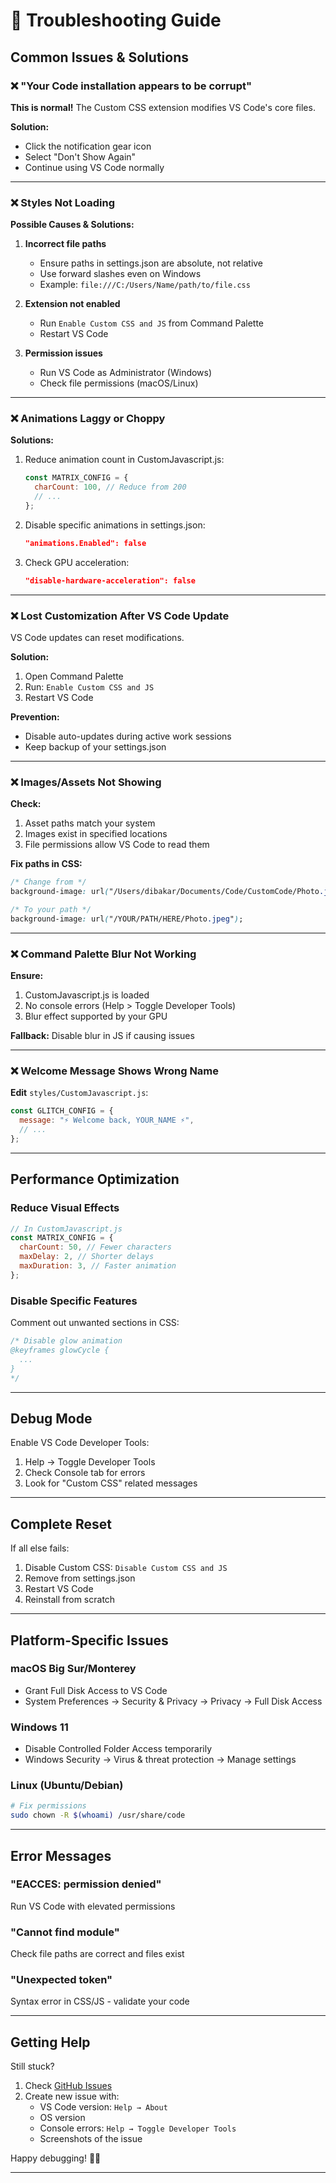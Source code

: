 # 🔧 Troubleshooting Guide

## Common Issues & Solutions

### ❌ "Your Code installation appears to be corrupt"

**This is normal!** The Custom CSS extension modifies VS Code's core files.

**Solution:**

- Click the notification gear icon
- Select "Don't Show Again"
- Continue using VS Code normally

---

### ❌ Styles Not Loading

**Possible Causes & Solutions:**

1. **Incorrect file paths**

   - Ensure paths in settings.json are absolute, not relative
   - Use forward slashes even on Windows
   - Example: `file:///C:/Users/Name/path/to/file.css`

2. **Extension not enabled**

   - Run `Enable Custom CSS and JS` from Command Palette
   - Restart VS Code

3. **Permission issues**
   - Run VS Code as Administrator (Windows)
   - Check file permissions (macOS/Linux)

---

### ❌ Animations Laggy or Choppy

**Solutions:**

1. Reduce animation count in CustomJavascript.js:

   ```javascript
   const MATRIX_CONFIG = {
     charCount: 100, // Reduce from 200
     // ...
   };
   ```

2. Disable specific animations in settings.json:

   ```json
   "animations.Enabled": false
   ```

3. Check GPU acceleration:
   ```json
   "disable-hardware-acceleration": false
   ```

---

### ❌ Lost Customization After VS Code Update

VS Code updates can reset modifications.

**Solution:**

1. Open Command Palette
2. Run: `Enable Custom CSS and JS`
3. Restart VS Code

**Prevention:**

- Disable auto-updates during active work sessions
- Keep backup of your settings.json

---

### ❌ Images/Assets Not Showing

**Check:**

1. Asset paths match your system
2. Images exist in specified locations
3. File permissions allow VS Code to read them

**Fix paths in CSS:**

```css
/* Change from */
background-image: url("/Users/dibakar/Documents/Code/CustomCode/Photo.jpeg");

/* To your path */
background-image: url("/YOUR/PATH/HERE/Photo.jpeg");
```

---

### ❌ Command Palette Blur Not Working

**Ensure:**

1. CustomJavascript.js is loaded
2. No console errors (Help > Toggle Developer Tools)
3. Blur effect supported by your GPU

**Fallback:** Disable blur in JS if causing issues

---

### ❌ Welcome Message Shows Wrong Name

**Edit** `styles/CustomJavascript.js`:

```javascript
const GLITCH_CONFIG = {
  message: "⚡ Welcome back, YOUR_NAME ⚡",
  // ...
};
```

---

## Performance Optimization

### Reduce Visual Effects

```javascript
// In CustomJavascript.js
const MATRIX_CONFIG = {
  charCount: 50, // Fewer characters
  maxDelay: 2, // Shorter delays
  maxDuration: 3, // Faster animation
};
```

### Disable Specific Features

Comment out unwanted sections in CSS:

```css
/* Disable glow animation
@keyframes glowCycle {
  ...
}
*/
```

---

## Debug Mode

Enable VS Code Developer Tools:

1. Help → Toggle Developer Tools
2. Check Console tab for errors
3. Look for "Custom CSS" related messages

---

## Complete Reset

If all else fails:

1. Disable Custom CSS: `Disable Custom CSS and JS`
2. Remove from settings.json
3. Restart VS Code
4. Reinstall from scratch

---

## Platform-Specific Issues

### macOS Big Sur/Monterey

- Grant Full Disk Access to VS Code
- System Preferences → Security & Privacy → Privacy → Full Disk Access

### Windows 11

- Disable Controlled Folder Access temporarily
- Windows Security → Virus & threat protection → Manage settings

### Linux (Ubuntu/Debian)

```bash
# Fix permissions
sudo chown -R $(whoami) /usr/share/code
```

---

## Error Messages

### "EACCES: permission denied"

Run VS Code with elevated permissions

### "Cannot find module"

Check file paths are correct and files exist

### "Unexpected token"

Syntax error in CSS/JS - validate your code

---

## Getting Help

Still stuck?

1. Check [GitHub Issues](https://github.com/yourusername/Custom-Code-Styles/issues)
2. Create new issue with:
   - VS Code version: `Help → About`
   - OS version
   - Console errors: `Help → Toggle Developer Tools`
   - Screenshots of the issue

Happy debugging! 🐛🔨

---
